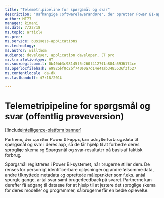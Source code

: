 ```yaml
---
title: "Telemetripipeline for spørgsmål og svar"
description: "Uafhængige softwareleverandører, der opretter Power BI-apps, kan udnytte forbrugsdata til spørgsmål og svar i deres app, så de får hjælp til at forbedre deres sproglige skema og Spørgsmål og svar-resultater på basis af faktisk forbrug."
author: MI77
manager: kimani
ms.date: 7/22/18
ms.topic: article
ms.prod: 
ms.service: business-applications
ms.technology: 
ms.author: willthom
audience: developer, application developer, IT pro
ms.translationtype: HT
ms.sourcegitcommit: 0b40bb3c98145f5a260f412701a884a5936174ce
ms.openlocfilehash: e9925bf0c2bf740e0a7d14e48ab3485536f3f527
ms.contentlocale: da-dk
ms.lasthandoff: 07/18/2018

---
```


# <a name="qa-telemetry-pipeline-public-preview"></a>Telemetripipeline for spørgsmål og svar (offentlig prøveversion)

[!include[intelligence-platform banner](../../includes/intelligence-platform.md)]

Partnere, der opretter Power BI-apps, kan udnytte forbrugsdata til spørgsmål og svar i deres app, så de får hjælp til at forbedre deres sproglige skema og Spørgsmål og svar-resultater på basis af faktisk forbrug.

Spørgsmål registreres i Power BI-systemet, når brugerne stiller dem. De renses for personligt identificerbare oplysninger og andre følsomme data, andre tilknyttede metadata og oprettede målepunkter som f.eks. antal spurgte gange, antal svar samt brugerfeedback på svaret. Partnerne kan derefter få adgang til dataene for at hjælp til at justere det sproglige skema for deres modeller og programmer, så brugerne får en bedre oplevelse. 

<!--
### Who uses this feature
This feature is intended for ISV application developers. 
## Status
### Development status
In development
#### Target timeframe
October ‘18
-->


